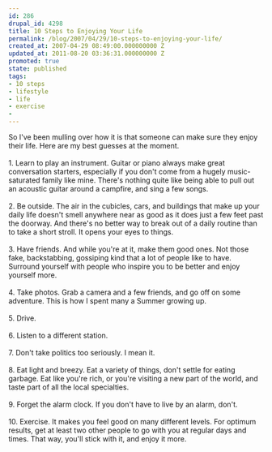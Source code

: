 ```yaml
---
id: 286
drupal_id: 4298
title: 10 Steps to Enjoying Your Life
permalink: /blog/2007/04/29/10-steps-to-enjoying-your-life/
created_at: 2007-04-29 08:49:00.000000000 Z
updated_at: 2011-08-20 03:36:31.000000000 Z
promoted: true
state: published
tags:
- 10 steps
- lifestyle
- life
- exercise
- 
---
```

So I've been mulling over how it is that someone can make sure they enjoy their life. Here are my best guesses at the moment.<br /><br />1. Learn to play an instrument. Guitar or piano always make great conversation starters, especially if you don't come from a hugely music-saturated family like mine. There's nothing quite like being able to pull out an acoustic guitar around a campfire, and sing a few songs.<br /><br />2. Be outside. The air in the cubicles, cars, and buildings that make up your daily life doesn't smell anywhere near as good as it does just a few feet past the doorway. And there's no better way to break out of a daily routine than to take a short stroll. It opens your eyes to things.<br /><br />3. Have friends. And while you're at it, make them good ones. Not those fake, backstabbing, gossiping kind that a lot of people like to have. Surround yourself with people who inspire you to be better and enjoy yourself more.<br /><br />4. Take photos. Grab a camera and a few friends, and go off on some adventure. This is how I spent many a Summer growing up.<br /><br />5. Drive.<br /><br />6. Listen to a different station.<br /><br />7. Don't take politics too seriously. I mean it.<br /><br />8. Eat light and breezy. Eat a variety of things, don't settle for eating garbage. Eat like you're rich, or you're visiting a new part of the world, and taste part of all the local specialties.<br /><br />9. Forget the alarm clock. If you don't have to live by an alarm, don't.<br /><br />10. Exercise. It makes you feel good on many different levels. For optimum results, get at least two other people to go with you at regular days and times. That way, you'll stick with it, and enjoy it more.
